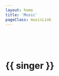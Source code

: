 ```yaml
---
layout: home
title: 'Music'
pageClass: musicLink
---
```


<script setup>
  import { default as webConfig } from "/src/configs/config.json";
</script>

<script>
import musicData from '/src/configs/music.json';  // 导入 JSON

export default {
  data() {
    return {
      musicList: musicData.map(music => ({
        ...music,
        priority: music.priority === 'top' ? Number.MAX_SAFE_INTEGER : parseInt(music.priority) || 1
      })),  // 将 JSON 数据绑定到 Vue 的 data 中，并解析 priority
    };
  },
  computed: {
    groupedMusic() {
      const grouped = this.musicList.reduce((acc, music) => {
        (acc[music.singer] = acc[music.singer] || []).push(music);
        if (music.priority === Number.MAX_SAFE_INTEGER) {
          (acc['Pinned'] = acc['Pinned'] || []).push(music);
        }
        return acc;
      }, {});

      for (const singer in grouped) {
        grouped[singer].sort((a, b) => {
          if (b.priority !== a.priority) return b.priority - a.priority;
          if (a.album !== b.album) return a.album.localeCompare(b.album);
          return a.name.localeCompare(b.name);
        });
      }

      const orderedGrouped = {};
      ['Pinned', ...Object.keys(grouped).sort()].forEach(key => {
        if (grouped[key]) {
          orderedGrouped[key] = grouped[key];
        }
      });

      return orderedGrouped;
    },
  },
};
</script>

<style scoped>
h1 {
  user-select: none;
}

div.musicLink {
  div.music {
    margin-top: 15px;
    display: flex;
    flex-wrap: wrap;
    justify-content: center; /* 居中对齐 */
    gap: 10px;
  }
  div.singer {
    margin-bottom: 100px;
  }
  h1.singer {
    text-align: center;
    font-size: 80px;
    line-height: 80px;
    color: transparent;
    -webkit-text-stroke: 1px var(--vp-c-gutter);
    margin-bottom: -35px;
    z-index: -1;
  }
  .music-card {
    flex: 1 1 250px; /* 确保卡片在小屏幕上也能正常显示 */
    max-width: 600px;
  }
}
</style>

<div class="spacer" style="height: 50px;"></div>
<div class="allMusic">
  <div v-for="(musics, singer) in groupedMusic" :key="singer" class="singer">
    <h1 class="singer">{{ singer }}</h1>
    <div class="music">
      <div v-for="music in musics" :key="music.name" class="music-card">
        <MusicCard 
          :name="music.name"
          :singer="music.singer"
          :album="music.album"
          :img="music.img"
        />
      </div>
    </div>
  </div>
</div>